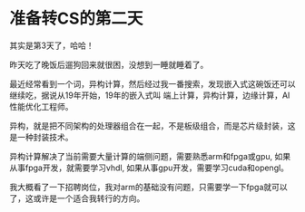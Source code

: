 # 准备转CS的第二天

其实是第3天了，哈哈！

昨天吃了晚饭后遛狗回来就很困，没想到一睡就睡着了。

最近经常看到一个词，异构计算，然后经过我一番搜索，发现嵌入式这碗饭还可以继续吃，据说从19年开始，19年的嵌入式叫 端上计算，异构计算，边缘计算，AI性能优化工程师。

异构，就是把不同架构的处理器组合在一起，不是板级组合，而是芯片级封装，这是一种封装技术。

异构计算解决了当前需要大量计算的端侧问题，需要熟悉arm和fpga或gpu, 如果从事fpga开发，就需要学习vhdl, 如果从事gpu开发，需要学习cuda和opengl。

我大概看了一下招聘岗位，我对arm的基础没有问题，只需要学一下fpga就可以了，这或许是一个适合我转行的方向。

